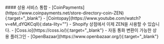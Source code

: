 <div class="feature-item" markdown="1">
#### 상용 서비스 통합
- [CoinPayments](https://www.coinpayments.net/store-directory-coin-ZEN){:target="_blank"}
- [Cointopay](https://www.youtube.com/watch?v=eM_dYQKCqlI){:data-lity=""} - Shopify 상점에서 이제 ZEN을 사용할 수 있습니다.
- [Coss.io](https://coss.io/){:target="_blank"} - 자동 통화 변환이 가능한 상용 플러그인
- [OpenBazaar](https://www.openbazaar.org/){:target="_blank"}
</div>

